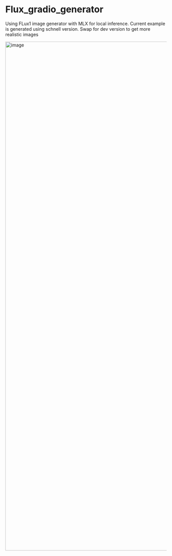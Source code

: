 # Flux_gradio_generator
Using FLux1 image generator with MLX for local inference.
Current example is generated using schnell version. Swap for dev version to get more realistic images

<img width="3054" height="1592" alt="image" src="https://github.com/user-attachments/assets/52985c06-c0f4-4cc6-b6fe-75331fafbb3f" />
